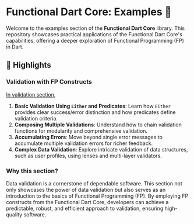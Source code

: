 # Functional Dart Core: Examples 🎯

Welcome to the examples section of the **Functional Dart Core** library. This repository showcases practical applications of the Functional Dart Core's capabilities, offering a deeper exploration of Functional Programming (FP) in Dart.

## 🌟 Highlights

### Validation with FP Constructs

[In validation section](./validation/README.md),

1. **Basic Validation Using `Either` and Predicates**: Learn how `Either` provides clear success/error distinction and how predicates define validation criteria.
2. **Composing Multiple Validations**: Understand how to chain validation functions for modularity and comprehensive validation.
3. **Accumulating Errors**: Move beyond single error messages to accumulate multiple validation errors for richer feedback.
4. **Complex Data Validation**: Explore intricate validation of data structures, such as user profiles, using lenses and multi-layer validators.

### Why this section?

Data validation is a cornerstone of dependable software. This section not only showcases the power of data validation but also serves as an introduction to the basics of Functional Programming (FP). By employing FP constructs from the Functional Dart Core, developers can achieve a predictable, robust, and efficient approach to validation, ensuring high-quality software.
